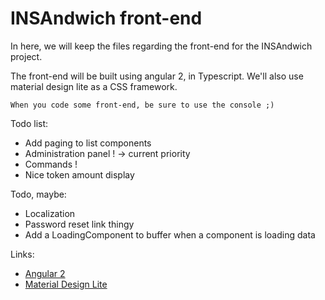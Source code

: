 # INSAndwich front-end
In here, we will keep the files regarding the front-end for the INSAndwich project.

The front-end will be built using angular 2, in Typescript. We'll also use material design lite as a CSS framework.

`When you code some front-end, be sure to use the console ;)`

Todo list:
  - Add paging to list components
  - Administration panel ! -> current priority 
  - Commands !
  - Nice token amount display

Todo, maybe:
  - Localization
  - Password reset link thingy
  - Add a LoadingComponent to buffer when a component is loading data

Links:
  - [Angular 2](https://angular.io)
  - [Material Design Lite](https://getmdl.io/)
